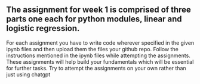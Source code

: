 ## The assignment for week 1 is comprised of three parts one each for python modules, linear and logistic regression.
For each assignment you have to write code wherever specified in the given ipynb files and then upload them the files your github repo.
Follow the instructions mentioned in the ipynb files while attempting the assignments.
These assignments will help build your fundamentals which will be essential for further tasks. Try to attempt the assignments on your own rather than just using chatgpt

